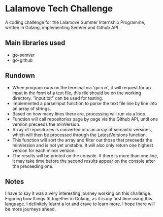 # Lalamove Tech Challenge
A coding challenge for the Lalamove Summer Internship Programme, written in Golang, implementing SemVer and Github API.

## Main libraries used
* go-semver
* go-github

## Rundown
* When program runs on the terminal via 'go run', it will request for an input in the form of a text file, this file should be on the working directory. "input.txt" can be used for testing.
* Implemented a parseInput function to parse the text file line by line into an array of strings.
* Based on how many lines there are, processing will run via a loop.
* Function will call repositories page by page via the Github API, until one version preceeds the minVersion.
* Array of repositories is converted into an array of semantic versions, which will then be processed through the LatestVersions function.
* This function will sort the array and filter out those that preceeds the minVersion and is not yet unstable. It will also only return one highest version for each minor version.
* The results will be printed on the console. If there is more than one line, it may take time before the second results appear on the console after the preceeding one.

## Notes
I have to say it was a very interesting journey working on this challenge. Figuring how things fit together in Golang, as it is my first time using this language. I definitely learnt a lot and crave to learn more. I hope there will be more journeys ahead.
